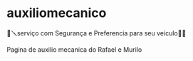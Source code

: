    # auxiliomecanico
   🚜🪛serviço com Segurança e Preferencia para seu veiculo🔧🚗

Pagina de auxilio mecanica do Rafael e Murilo 
